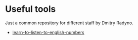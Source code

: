 # Useful tools
Just a common repository for different staff by Dmitry Radyno.

* [learn-to-listen-to-english-numbers](./tree/master/learn-to-listen-toenglish-numbers)
